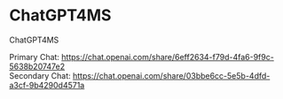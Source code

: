 # ChatGPT4MS
ChatGPT4MS

Primary Chat: https://chat.openai.com/share/6eff2634-f79d-4fa6-9f9c-5638b20747e2 <br />
Secondary Chat: https://chat.openai.com/share/03bbe6cc-5e5b-4dfd-a3cf-9b4290d4571a
